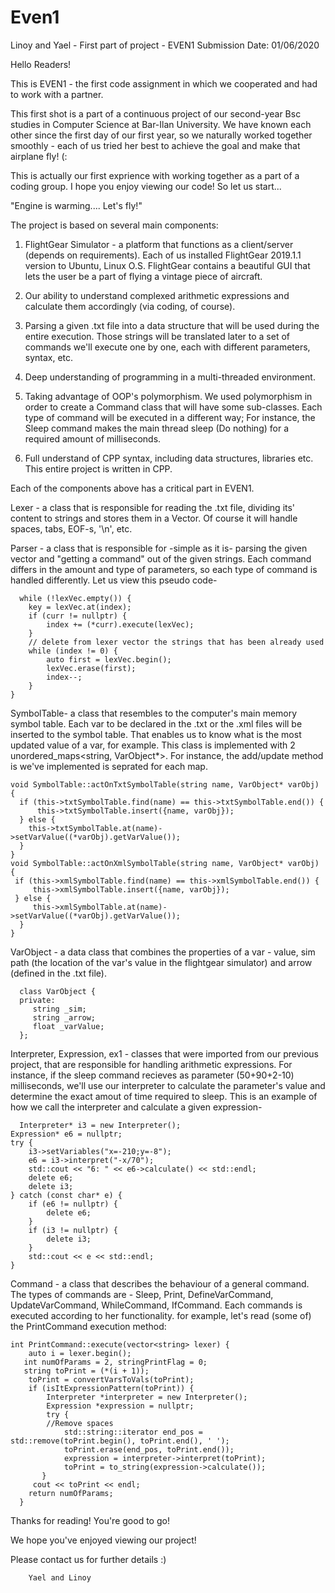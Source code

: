# Even1
Linoy and Yael - First part of project - EVEN1
Submission Date: 01/06/2020

Hello Readers!

This is EVEN1 - the first code assignment in which we cooperated and had to work with a partner.

This first shot is a part of a continuous project of our second-year Bsc studies in Computer Science at Bar-Ilan University. We have known each other since the first day of our first year, so we naturally worked together smoothly - each of us tried her best to achieve the goal and make that airplane fly! (:

This is actually our first exprience with working together as a part of a coding group.
I hope you enjoy viewing our code! So let us start...

"Engine is warming.... Let's fly!"

The project is based on several main components:
1. FlightGear Simulator - a platform that functions as a client/server (depends on requirements). Each of us installed FlightGear 2019.1.1 version to Ubuntu, Linux O.S. FlightGear contains a beautiful GUI that lets the user be a part of flying a vintage piece of aircraft.

2. Our ability to understand complexed arithmetic expressions and calculate them accordingly (via coding, of course).

3. Parsing a given .txt file into a data structure that will be used during the entire execution. Those strings will be translated later to a set of commands we'll execute one by one, each with different parameters, syntax, etc.

4. Deep understanding of programming in a multi-threaded environment.

5. Taking advantage of OOP's polymorphism. We used polymorphism in order to create a Command class that will have some sub-classes. Each type of command will be executed in a different way; For instance, the Sleep command makes the main thread sleep (Do nothing) for a required amount of milliseconds.

6. Full understand of CPP syntax, including data structures, libraries etc. This entire project is written in CPP.



Each of the components above has a critical part in EVEN1.

Lexer - a class that is responsible for reading the .txt file, dividing its' content to strings and stores them in a Vector<string>. Of course it will handle spaces, tabs, EOF-s, '\n', etc.
  
  
Parser - a class that is responsible for -simple as it is- parsing the given vector and "getting a command" out of the given strings. Each command differs in the amount and type of parameters, so each type of command is handled differently. Let us view this pseudo code-


      while (!lexVec.empty()) {
        key = lexVec.at(index);
        if (curr != nullptr) {
            index += (*curr).execute(lexVec);
        }
        // delete from lexer vector the strings that has been already used
        while (index != 0) {
            auto first = lexVec.begin();
            lexVec.erase(first);
            index--;
        }
    }


SymbolTable- a class that resembles to the computer's main memory symbol table. Each var to be declared in the .txt or the .xml files will be inserted to the symbol table. That enables us to know what is the most updated value of a var, for example. This class is implemented with 2 unordered_maps<string, VarObject*>. For instance, the add/update method is we've implemented is seprated for each map.


    void SymbolTable::actOnTxtSymbolTable(string name, VarObject* varObj) {
      if (this->txtSymbolTable.find(name) == this->txtSymbolTable.end()) {
          this->txtSymbolTable.insert({name, varObj});
      } else {
        this->txtSymbolTable.at(name)->setVarValue((*varObj).getVarValue()); 
      }
    }
    void SymbolTable::actOnXmlSymbolTable(string name, VarObject* varObj) {
     if (this->xmlSymbolTable.find(name) == this->xmlSymbolTable.end()) {
         this->xmlSymbolTable.insert({name, varObj});
     } else {
         this->xmlSymbolTable.at(name)->setVarValue((*varObj).getVarValue());
      }
    }        
    

VarObject - a data class that combines the properties of a var - value, sim path (the location of the var's value in the flightgear simulator) and arrow (defined in the .txt file).


      class VarObject {
      private:
         string _sim;
         string _arrow;
         float _varValue;
      };


Interpreter, Expression, ex1 - classes that were imported from our previous project, that are responsible for handling arithmetic expressions. For instance, if the sleep command recieves as parameter (50+90+2-10) milliseconds, we'll use our interpreter to calculate the parameter's value and determine the exact amout of time required to sleep.
This is an example of how we call the interpreter and calculate a given expression-


      Interpreter* i3 = new Interpreter();
    Expression* e6 = nullptr;
    try {
        i3->setVariables("x=-210;y=-8");
        e6 = i3->interpret("-x/70");
        std::cout << "6: " << e6->calculate() << std::endl;
        delete e6;
        delete i3;
    } catch (const char* e) {
        if (e6 != nullptr) {
            delete e6;
        }
        if (i3 != nullptr) {
            delete i3;
        }
        std::cout << e << std::endl;
    }
    
    
 Command - a class that describes the behaviour of a general command. The types of commands are - Sleep, Print, DefineVarCommand, UpdateVarCommand, WhileCommand, IfCommand. Each commands is executed according to her functionality. for example, let's read (some of) the PrintCommand execution method:
 
          
    int PrintCommand::execute(vector<string> lexer) {
        auto i = lexer.begin();
       int numOfParams = 2, stringPrintFlag = 0;
       string toPrint = (*(i + 1));
        toPrint = convertVarsToVals(toPrint);
        if (isItExpressionPattern(toPrint)) {
            Interpreter *interpreter = new Interpreter();
            Expression *expression = nullptr;
            try {
            //Remove spaces
                std::string::iterator end_pos = std::remove(toPrint.begin(), toPrint.end(), ' ');
                toPrint.erase(end_pos, toPrint.end());
                expression = interpreter->interpret(toPrint);
                toPrint = to_string(expression->calculate());
           }
         cout << toPrint << endl;
        return numOfParams;
      }

  
  
  Thanks for reading! You're good to go!
  
  We hope you've enjoyed viewing our project!
  
  Please contact us for further details :)
  

        Yael and Linoy
